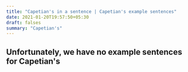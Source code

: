 ```yaml
---
title: "Capetian's in a sentence | Capetian's example sentences"
date: 2021-01-20T19:57:50+05:30
draft: falses
summary: "Capetian's"
---
```

## Unfortunately, we have no example sentences for Capetian's                 
